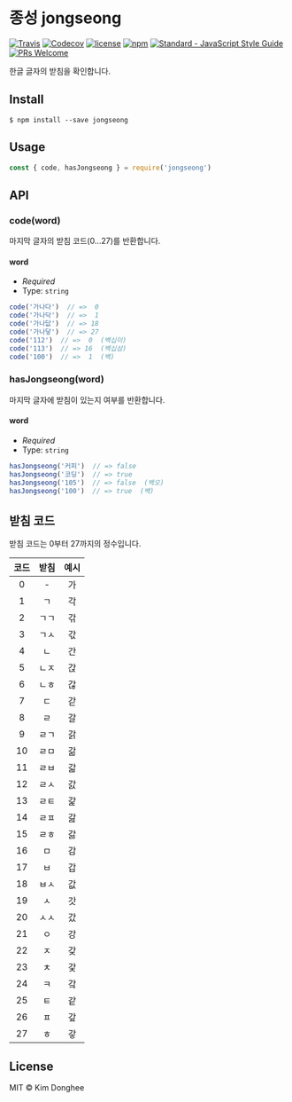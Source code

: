 # 종성 jongseong

[![Travis](https://img.shields.io/travis/kimdhoe/jongseong.svg)](https://travis-ci.org/kimdhoe/jongseong)
[![Codecov](https://img.shields.io/codecov/c/github/kimdhoe/jongseong.svg)](https://codecov.io/gh/kimdhoe/jongseong)
[![license](https://img.shields.io/github/license/kimdhoe/jongseong.svg)](https://github.com/kimdhoe/jongseong/blob/master/LICENSE.md)
[![npm](https://img.shields.io/npm/v/jongseong.svg)](https://www.npmjs.com/package/jongseong)
[![Standard - JavaScript Style
Guide](https://img.shields.io/badge/code%20style-standard-brightgreen.svg)](http://standardjs.com/)
[![PRs
Welcome](https://img.shields.io/badge/PRs-welcome-brightgreen.svg?style=flat-square)](http://makeapullrequest.com)

한글 글자의 받침을 확인합니다.

## Install

```shell
$ npm install --save jongseong
```

## Usage

```js
const { code, hasJongseong } = require('jongseong')
```

## API

### code(word)

마지막 글자의 받침 코드(0...27)를 반환합니다.

#### word

- _Required_
- Type: `string`

```js
code('가나다')  // =>  0
code('가나닥')  // =>  1
code('가나닶')  // => 18
code('가나닿')  // => 27
code('112')  // =>  0  (백십이)
code('113')  // => 16  (백십삼)
code('100')  // =>  1  (백)
```

### hasJongseong(word)

마지막 글자에 받침이 있는지 여부를 반환합니다.

#### word

- _Required_
- Type: `string`

```js
hasJongseong('커피')  // => false
hasJongseong('코딩')  // => true
hasJongseong('105')  // => false  (백오)
hasJongseong('100')  // => true  (백)
```

## 받침 코드

받침 코드는 0부터 27까지의 정수입니다.

| 코드 | 받침 | 예시 |
|:----:|:----:|:----:|
|  0   |  -   | 가   |
|  1   |  ㄱ  | 각   |
|  2   |  ㄱㄱ| 갂   |
|  3   |  ㄱㅅ| 갃   |
|  4   |  ㄴ  | 간   |
|  5   |  ㄴㅈ| 갅   |
|  6   |  ㄴㅎ| 갆   |
|  7   |  ㄷ  | 갇   |
|  8   |  ㄹ  | 갈   |
|  9   |  ㄹㄱ| 갉   |
| 10   |  ㄹㅁ| 갊   |
| 11   |  ㄹㅂ| 갋   |
| 12   |  ㄹㅅ| 갌   |
| 13   |  ㄹㅌ| 갍   |
| 14   |  ㄹㅍ| 갎   |
| 15   |  ㄹㅎ| 갏   |
| 16   |  ㅁ  | 감   |
| 17   |  ㅂ  | 갑   |
| 18   |  ㅂㅅ| 값   |
| 19   |  ㅅ  | 갓   |
| 20   |  ㅅㅅ| 갔   |
| 21   |  ㅇ  | 강   |
| 22   |  ㅈ  | 갖   |
| 23   |  ㅊ  | 갗   |
| 24   |  ㅋ  | 갘   |
| 25   |  ㅌ  | 같   |
| 26   |  ㅍ  | 갚   |
| 27   |  ㅎ  | 갛   |

## License

MIT © Kim Donghee
